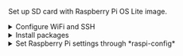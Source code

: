 Set up SD card with Raspberry Pi OS Lite image.
<details>
  <summary>Configure WiFi and SSH</summary>
  1. Use instructions on [How to configure RPI for headless set up with WiFi and SSH](https://styxit.com/2017/03/14/headless-raspberry-setup.html) to configure WiFi and SSH before using SD card in Raspberry Pi. Use the following as the content of wpa_supplicat.conf file:
  
  ```ctrl_interface=DIR=/var/run/wpa_supplicant GROUP=netdev
update_config=1
country=AU

network={
    ssid="MeMi"
    psk="<insert WiFi password here>"
    key_mgmt=WPA-PSK
    priority=1
}

network={
    ssid="Parents"
    scan_ssid=1
    psk="<insert WiFi password here>"
    key_mgmt=WPA-PSK
    priority=2
}
```

2. Install SD card in RPI, boot and SSH into it. If you don’t know the IP address - try using raspberrypi.local host name (or ping it to find the IP address)
3. Configure RPI to email its IP address on boot (original instructions are on http://cagewebdev.com/raspberry-pi-sending-emails-on-boot/)
  a) Create startup_mailer.py file
  
  ```cd /home/pi
wget https://raw.githubusercontent.com/andrekolodochka/ogn/main/startup_mailer.py
```

  b) Edit /etc/rc.local file and add a line to run the script on boot
  
  ```sudo vi /etc/rc.local

if [ “$_IP” ]; then
  printf “My IP address is %s\n” “$_IP”
  python /home/pi/startup_mailer.py
fi
```

</details>
<details>
  <summary>Install packages</summary>
    
```
sudo apt-get update
sudo apt-get upgrade
sudo apt-get install build-essential ntp ntpdate libjpeg-dev libconfig-dev fftw3-dev procserv lynx telnet rtl-sdr make cmake aptitude libjpeg8
```

</details>
<details>
  <summary>Set Raspberry Pi settings through *raspi-config*</summary>
  
```
sudo raspi-config
```

a) *1. System options → S4 Hostname*: set preferred hostname, such as YSRI-OGN-receiver

b) *5. Localization options → L2 Timezone*: set to Australia/Sydney
</details>
